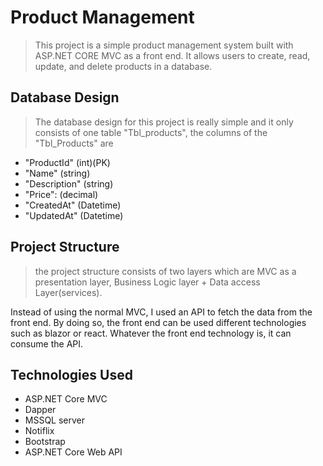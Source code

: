 # Product Management

> This project is a simple product management system built with ASP.NET CORE MVC as a front end. It allows users to create, read, update, and delete products in a database.

## Database Design

> The database design for this project is really simple and it only consists of one table "Tbl_products",
the columns of the "Tbl_Products" are 
- "ProductId" (int)(PK)
- "Name" (string)
- "Description" (string)
- "Price": (decimal)
- "CreatedAt" (Datetime)
- "UpdatedAt" (Datetime)

## Project Structure

> the project structure consists of two layers which are MVC as a presentation layer, Business Logic layer + Data access Layer(services).

Instead of using the normal MVC, I used an API to fetch the data from the front end. By doing so, the front end can be 
used different technologies such as blazor or react. Whatever the front end technology is, it can consume the API.

## Technologies Used

- ASP.NET Core MVC
- Dapper
- MSSQL server
- Notiflix
- Bootstrap
- ASP.NET Core Web API


